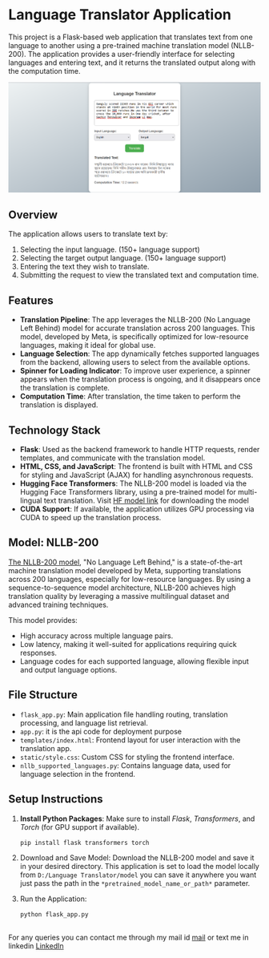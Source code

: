# Language Translator Application

This project is a Flask-based web application that translates text from one language to another using a pre-trained machine translation model (NLLB-200). The application provides a user-friendly interface for selecting languages and entering text, and it returns the translated output along with the computation time.

![Flask App](images/flask_app.png)


## Overview

The application allows users to translate text by:
1. Selecting the input language. (150+ language support)
2. Selecting the target output language. (150+ language support)
3. Entering the text they wish to translate.
4. Submitting the request to view the translated text and computation time.

## Features

- **Translation Pipeline**: The app leverages the NLLB-200 (No Language Left Behind) model for accurate translation across 200 languages. This model, developed by Meta, is specifically optimized for low-resource languages, making it ideal for global use.
- **Language Selection**: The app dynamically fetches supported languages from the backend, allowing users to select from the available options.
- **Spinner for Loading Indicator**: To improve user experience, a spinner appears when the translation process is ongoing, and it disappears once the translation is complete.
- **Computation Time**: After translation, the time taken to perform the translation is displayed.

## Technology Stack

- **Flask**: Used as the backend framework to handle HTTP requests, render templates, and communicate with the translation model.
- **HTML, CSS, and JavaScript**: The frontend is built with HTML and CSS for styling and JavaScript (AJAX) for handling asynchronous requests.
- **Hugging Face Transformers**: The NLLB-200 model is loaded via the Hugging Face Transformers library, using a pre-trained model for multi-lingual text translation. Visit [HF model link](https://huggingface.co/facebook/nllb-200-distilled-600M) for downloading the model
- **CUDA Support**: If available, the application utilizes GPU processing via CUDA to speed up the translation process.

## Model: NLLB-200

[The NLLB-200 model](https://huggingface.co/facebook/nllb-200-distilled-600M), "No Language Left Behind," is a state-of-the-art machine translation model developed by Meta, supporting translations across 200 languages, especially for low-resource languages. By using a sequence-to-sequence model architecture, NLLB-200 achieves high translation quality by leveraging a massive multilingual dataset and advanced training techniques.

This model provides:
- High accuracy across multiple language pairs.
- Low latency, making it well-suited for applications requiring quick responses.
- Language codes for each supported language, allowing flexible input and output language options.

## File Structure

- `flask_app.py`: Main application file handling routing, translation processing, and language list retrieval.
- `app.py`: it is the api code for deployment purpose
- `templates/index.html`: Frontend layout for user interaction with the translation app.
- `static/style.css`: Custom CSS for styling the frontend interface.
- `nllb_supported_languages.py`: Contains language data, used for language selection in the frontend.

## Setup Instructions

1. **Install Python Packages**: Make sure to install *Flask*, *Transformers*, and *Torch* (for GPU support if available).
   ```shell
   pip install flask transformers torch

2. Download and Save Model: Download the NLLB-200 model and save it in your desired directory. This application is set to load the model locally from
    `D:/Language Translator/model` you can save it anywhere you want just pass the path in the `*pretrained_model_name_or_path*` parameter.

3. Run the Application:
    ```shell
    python flask_app.py


For any queries you can contact me through my mail id [mail](aryachakraborty.official@gmail.com) or text me in linkedin [LinkedIn](https://www.linkedin.com/in/arya-chakraborty2002/)